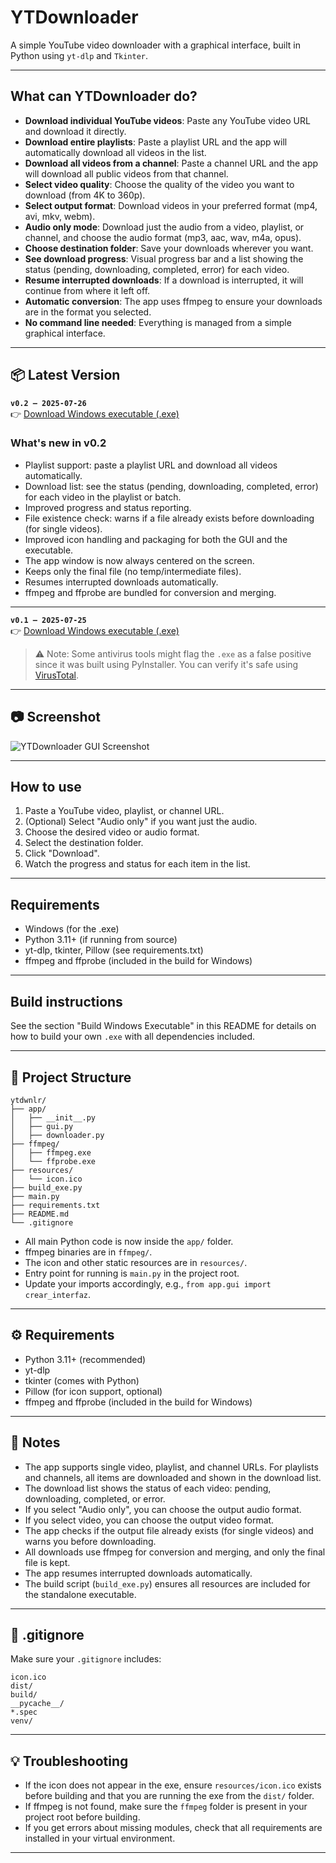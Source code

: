 # YTDownloader 

A simple YouTube video downloader with a graphical interface, built in Python using `yt-dlp` and `Tkinter`.

---

## What can YTDownloader do?

- **Download individual YouTube videos**: Paste any YouTube video URL and download it directly.
- **Download entire playlists**: Paste a playlist URL and the app will automatically download all videos in the list.
- **Download all videos from a channel**: Paste a channel URL and the app will download all public videos from that channel.
- **Select video quality**: Choose the quality of the video you want to download (from 4K to 360p).
- **Select output format**: Download videos in your preferred format (mp4, avi, mkv, webm).
- **Audio only mode**: Download just the audio from a video, playlist, or channel, and choose the audio format (mp3, aac, wav, m4a, opus).
- **Choose destination folder**: Save your downloads wherever you want.
- **See download progress**: Visual progress bar and a list showing the status (pending, downloading, completed, error) for each video.
- **Resume interrupted downloads**: If a download is interrupted, it will continue from where it left off.
- **Automatic conversion**: The app uses ffmpeg to ensure your downloads are in the format you selected.
- **No command line needed**: Everything is managed from a simple graphical interface.

---

## 📦 Latest Version

**`v0.2 – 2025-07-26`**  
👉 [Download Windows executable (.exe)](https://github.com/erNachete/YTDownloader/releases/download/0.2/ytdwnlr.exe)

### What's new in v0.2

- Playlist support: paste a playlist URL and download all videos automatically.
- Download list: see the status (pending, downloading, completed, error) for each video in the playlist or batch.
- Improved progress and status reporting.
- File existence check: warns if a file already exists before downloading (for single videos).
- Improved icon handling and packaging for both the GUI and the executable.
- The app window is now always centered on the screen.
- Keeps only the final file (no temp/intermediate files).
- Resumes interrupted downloads automatically.
- ffmpeg and ffprobe are bundled for conversion and merging.

---

**`v0.1 – 2025-07-25`**  
👉 [Download Windows executable (.exe)](https://github.com/erNachete/YTDownloader/releases/download/0.1/ytdwnlr.exe)

> ⚠️ Note: Some antivirus tools might flag the `.exe` as a false positive since it was built using PyInstaller. You can verify it's safe using [VirusTotal](https://www.virustotal.com/).

---

## 📷 Screenshot

![YTDownloader GUI Screenshot](docs/screenshot.png) <!-- comment if you don't have it yet -->

---

## How to use

1. Paste a YouTube video, playlist, or channel URL.
2. (Optional) Select "Audio only" if you want just the audio.
3. Choose the desired video or audio format.
4. Select the destination folder.
5. Click "Download".
6. Watch the progress and status for each item in the list.

---

## Requirements

- Windows (for the .exe)
- Python 3.11+ (if running from source)
- yt-dlp, tkinter, Pillow (see requirements.txt)
- ffmpeg and ffprobe (included in the build for Windows)

---

## Build instructions

See the section "Build Windows Executable" in this README for details on how to build your own `.exe` with all dependencies included.

---

## 📁 Project Structure

```
ytdwnlr/
├── app/
│   ├── __init__.py
│   ├── gui.py
│   ├── downloader.py
├── ffmpeg/
│   ├── ffmpeg.exe
│   └── ffprobe.exe
├── resources/
│   └── icon.ico
├── build_exe.py
├── main.py
├── requirements.txt
├── README.md
└── .gitignore
```

- All main Python code is now inside the `app/` folder.
- ffmpeg binaries are in `ffmpeg/`.
- The icon and other static resources are in `resources/`.
- Entry point for running is `main.py` in the project root.
- Update your imports accordingly, e.g., `from app.gui import crear_interfaz`.

---

## ⚙️ Requirements

- Python 3.11+ (recommended)
- yt-dlp
- tkinter (comes with Python)
- Pillow (for icon support, optional)
- ffmpeg and ffprobe (included in the build for Windows)

---

## 📝 Notes

- The app supports single video, playlist, and channel URLs. For playlists and channels, all items are downloaded and shown in the download list.
- The download list shows the status of each video: pending, downloading, completed, or error.
- If you select "Audio only", you can choose the output audio format.
- If you select video, you can choose the output video format.
- The app checks if the output file already exists (for single videos) and warns you before downloading.
- All downloads use ffmpeg for conversion and merging, and only the final file is kept.
- The app resumes interrupted downloads automatically.
- The build script (`build_exe.py`) ensures all resources are included for the standalone executable.

---

## 🚫 .gitignore

Make sure your `.gitignore` includes:
```
icon.ico
dist/
build/
__pycache__/
*.spec
venv/
```

---

## 💡 Troubleshooting

- If the icon does not appear in the exe, ensure `resources/icon.ico` exists before building and that you are running the exe from the `dist/` folder.
- If ffmpeg is not found, make sure the `ffmpeg` folder is present in your project root before building.
- If you get errors about missing modules, check that all requirements are installed in your virtual environment.

---
